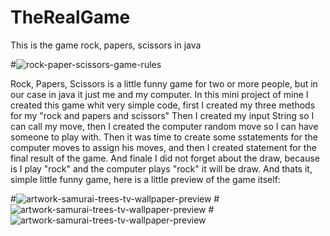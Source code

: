 # TheRealGame
This is the game rock, papers, scissors in java

#![rock-paper-scissors-game-rules](https://github.com/GodjiGochev/TheRealGame/assets/122818756/649da263-2442-4293-9dda-12a844841fdc)

Rock, Papers, Scissors is a little funny game for two or more people, but in our case in java it just me and my computer.
In this mini project of mine I created this game whit very simple code, first I created my three methods for my "rock and papers and scissors"
Then I created my input String so I can call my move, then I created the computer random move so I can have someone to play with.
Then it was time to create some sstatements for the computer moves to assign his moves, and then I created statement for the final result of the game.
And finale I did not forget about the draw, because is I play "rock" and the computer plays "rock" it will be draw.
And thats it, simple little funny game, here is a little preview of the game itself:

#![artwork-samurai-trees-tv-wallpaper-preview](https://github.com/GodjiGochev/TheRealGame/assets/122818756/e456f3be-9fc0-4426-8a6f-2f3638c0e3af)
#![artwork-samurai-trees-tv-wallpaper-preview](https://github.com/GodjiGochev/TheRealGame/assets/122818756/dd7b4a14-5949-409a-9209-3ca62de4f575)
#![artwork-samurai-trees-tv-wallpaper-preview](https://github.com/GodjiGochev/TheRealGame/assets/122818756/0042470f-377c-4719-9b95-2e25f87f6e98)
